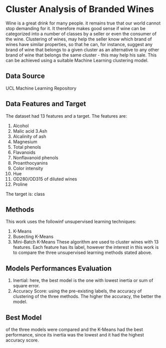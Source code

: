 # Cluster Analysis of Branded Wines
Wine is a great drink for many people. it remains true that our world cannot stop demanding for it. It therefore makes good sense if wine can be categorized into a number of classes by a seller or even the consumer of the wine. Clustering of wines, may help the seller know which brand of wines have similar properties, so that he can, for instance, suggest any brand of wine that belongs to a given cluster as an alternative to any other brand of wine that belongs the same cluster - this may help his sale.  This can be achieved using a suitable Machine Learning clustering model.

## Data Source
UCL Machine Learning Repository

## Data Features and Target
The dataset had 13 features and a target. The features are:
1. Alcohol
2. Malic acid
3.Ash
4. Alcalinity of ash
5. Magnesium
6. Total phenols
7. Flavanoids
8. Nonflavanoid phenols
9. Proanthocyanins
10. Color intensity
11. Hue
12. OD280/OD315 of diluted wines
13. Proline

The target is: class

## Methods
This work uses the followinf unsupervised learning techniques:
1. K-Means
2. Busecting K-Means
3. Mini-Batch K-Means
These algorithm are used to cluster wines with 13 features. Each feature has its label, however the interest in this work is to compare the three unsupervised learning methods stated above. 

## Models Performances Evaluation
1. Inertial: here, the best model is the one with lowest inertia or sum of square error.
2. Accuracy Score: using the pre-existing labels, the accuracy of clustering of the three methods. The higher the accuracy, the better the model.

## Best Model
of the three models were compared and the K-Means had the best performance, since its inertia was the lowest and it had the highest accuracy score.




